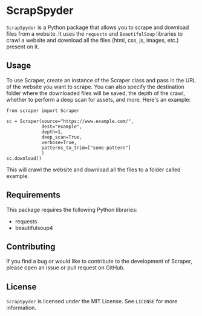 # ScrapSpyder
`ScrapSpyder` is a Python package that allows you to scrape and download files from a website. It uses the `requests` and `BeautifulSoup` libraries to crawl a website and download all the files (html, css, js, images, etc.) present on it.

<!-- ## Installation
To install Scraper, simply run:
```
pip install scrapspyder
``` -->

## Usage
To use Scraper, create an instance of the Scraper class and pass in the URL of the website you want to scrape. You can also specify the destination folder where the downloaded files will be saved, the depth of the crawl, whether to perform a deep scan for assets, and more. Here's an example:

```
from scraper import Scraper

sc = Scraper(source="https://www.example.com/",
             dest="example",
             depth=1,
             deep_scan=True,
             verbose=True,
             patterns_to_trim=["some-pattern"]
             )
sc.download()
```

This will crawl the website and download all the files to a folder called example.

## Requirements
This package requires the following Python libraries:
- requests
- beautifulsoup4

## Contributing
If you find a bug or would like to contribute to the development of Scraper, please open an issue or pull request on GitHub.

## License
`ScrapSpyder` is licensed under the MIT License. See `LICENSE` for more information.

